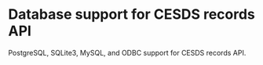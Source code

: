 Database support for CESDS records API
======================================


PostgreSQL, SQLite3, MySQL, and ODBC support for CESDS records API.
